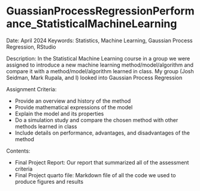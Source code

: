 # GuassianProcessRegressionPerformance_StatisticalMachineLearning

Date: April 2024
Keywords: Statistics, Machine Learning, Gaussian Process Regression, RStudio

Description:
In the Statistical Machine Learning course in a group we were assigned to introduce a new machine learning method/model/algorithm and compare it with a method/model/algorithm learned in class. My group (Josh Seidman, Mark Rupala, and I) looked into Gaussian Process Regression

Assignment Criteria:
- Provide an overview and history of the method
- Provide mathematical expressions of the model
- Explain the model and its properties
- Do a simulation study and compare the chosen method with other methods learned in class
- Include details on performance, advantages, and disadvantages of the method

Contents:
- Final Project Report: Our report that summarized all of the assessment criteria
- Final Project quarto file: Markdown file of all the code we used to produce figures and results
